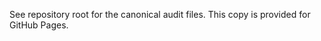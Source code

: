 <!-- Legacy copy of SECURITY_AUDIT_LOCAL.md -->

See repository root for the canonical audit files. This copy is provided for GitHub Pages.
